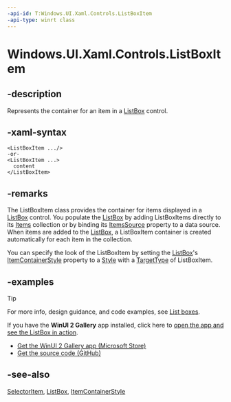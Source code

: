 ```yaml
---
-api-id: T:Windows.UI.Xaml.Controls.ListBoxItem
-api-type: winrt class
---
```


<!-- Class syntax.
public class ListBoxItem : Windows.UI.Xaml.Controls.Primitives.SelectorItem, Windows.UI.Xaml.Controls.IListBoxItem
-->

# Windows.UI.Xaml.Controls.ListBoxItem

## -description
Represents the container for an item in a [ListBox](listbox.md) control.


## -xaml-syntax
```xaml
<ListBoxItem .../>
-or-
<ListBoxItem ...>
  content
</ListBoxItem>
```

## -remarks
The ListBoxItem class provides the container for items displayed in a [ListBox](listbox.md) control. You populate the [ListBox](listbox.md) by adding ListBoxItems directly to its [Items](itemscontrol_items.md) collection or by binding its [ItemsSource](itemscontrol_itemssource.md) property to a data source. When items are added to the [ListBox](listbox.md), a ListBoxItem container is created automatically for each item in the collection.

You can specify the look of the ListBoxItem by setting the [ListBox](listbox.md)'s [ItemContainerStyle](itemscontrol_itemcontainerstyle.md) property to a [Style](../windows.ui.xaml/style.md) with a [TargetType](../windows.ui.xaml/style_targettype.md) of ListBoxItem.

## -examples

> [!TIP]
> For more info, design guidance, and code examples, see [List boxes](/windows/uwp/design/controls-and-patterns/lists#list-boxes).
>
> If you have the **WinUI 2 Gallery** app installed, click here to [open the app and see the ListBox in action](winui2gallery:/item/ListBox).
> + [Get the WinUI 2 Gallery app (Microsoft Store)](https://www.microsoft.com/store/productId/9MSVH128X2ZT)
> + [Get the source code (GitHub)](https://github.com/Microsoft/WinUI-Gallery)

## -see-also

[SelectorItem](../windows.ui.xaml.controls.primitives/selectoritem.md), [ListBox](listbox.md), [ItemContainerStyle](itemscontrol_itemcontainerstyle.md)
